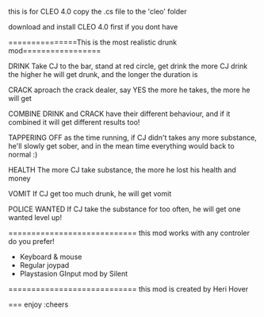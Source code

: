 this is for CLEO 4.0
copy the .cs file to the 'cleo' folder

download and install CLEO 4.0 first if you dont have


===============This is the most realistic drunk mod=================

DRINK
Take CJ to the bar, stand at red circle, get drink
the more CJ drink the higher he will get drunk, and the longer the duration is

CRACK
aproach the crack dealer, say YES
the more he takes, the more he will get

COMBINE
DRINK and CRACK have their different behaviour, and if it combined it will get different results too!

TAPPERING OFF
as the time running, if CJ didn't takes any more substance, he'll slowly get sober, and in the mean time everything 
would back to normal :)

HEALTH
The more CJ take substance, the more he lost his health and money

VOMIT
If CJ get too much drunk, he will get vomit

POLICE WANTED
If CJ take the substance for too often, he will get one wanted level up!

============================
this mod works with any controler do you prefer!
- Keyboard & mouse
- Regular joypad
- Playstasion GInput mod by Silent

============================
this mod is created by Heri Hover

===
enjoy
:cheers
